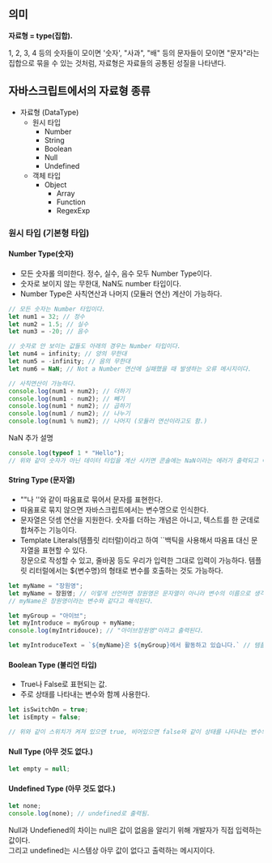 ## **의미**

**자료형 = type(집합).**

1, 2, 3, 4 등의 숫자들이 모이면 '숫자', "사과", "배" 등의 문자들이 모이면 "문자"라는 집합으로 묶을 수 있는 것처럼, 자료형은 자료들의 공통된 성질을 나타낸다.

## **자바스크립트에서의 자료형 종류**

-   자료형 (DataType)
    -   원시 타입
        -   Number
        -   String
        -   Boolean
        -   Null
        -   Undefined
    -   객체 타입
        -   Object
            -   Array
            -   Function
            -   RegexExp

### **원시 타입 (기본형 타입)**

#### **Number Type(숫자)**

-   모든 숫자롤 의미한다. 정수, 실수, 음수 모두 Number Type이다.
-   숫자로 보이지 않는 무한대, NaN도 number 타입이다.
-   Number Type은 사칙연산과 나머지 (모듈러 연산) 계산이 가능하다.

```javascript
// 모든 숫자는 Number 타입이다.
let num1 = 32; // 정수
let num2 = 1.5; // 실수
let num3 = -20; // 음수

// 숫자로 안 보이는 값들도 아래의 경우는 Number 타입이다.
let num4 = infinity; // 양의 무한대
let num5 = -infinity; // 음의 무한대
let num6 = NaN; // Not a Number 연산에 실패했을 때 발생하는 오류 메시지이다.

// 사칙연산이 가능하다.
console.log(num1 + num2); // 더하기
console.log(num1 - num2); // 빼기
console.log(num1 * num2); // 곱하기
console.log(num1 / num2); // 나누기
console.log(num1 % num2); // 나머지 (모듈러 연산이라고도 함.)
```

NaN 추가 설명

```javascript
console.log(typeof 1 * "Hello");
// 위와 같이 숫자가 아닌 데이터 타입을 계산 시키면 콘솔에는 NaN이라는 에러가 출력되고 이는 넘버타입이다.
```

#### **String Type (문자열)**

-   ""나 ''와 같이 따옴표로 묶어서 문자를 표현한다.
-   따옴표로 묶지 않으면 자바스크립트에서는 변수명으로 인식한다.
-   문자열은 덧셈 연산을 지원한다. 숫자를 더하는 개념은 아니고, 텍스트를 한 군데로 합쳐주는 기능이다.
-   Template Literals(템플릿 리터럴)이라고 하여 \`\`백틱을 사용해서 따옴표 대신 문자열을 표현할 수 있다.  
    장문으로 작성할 수 있고, 줄바꿈 등도 우리가 입력한 그대로 입력이 가능하다. 템플릿 리터럴에서는 ${변수명}의 형태로 변수를 호출하는 것도 가능하다.

```javascript
let myName = "장원영";
let myName = 장원영; // 이렇게 선언하면 장원영은 문자열이 아니라 변수의 이름으로 생각해서
// myName은 장원영이라는 변수와 같다고 해석된다.

let myGroup = "아이브";
let myIntroduce = myGroup + myName;
console.log(myIntridouce); // "아이브장원영"이라고 출력된다.

let myIntroduceText = `${myName}은 ${myGroup}에서 활동하고 있습니다.` // 템플릿 리터럴
```

#### **Boolean Type (불리언 타입)**

-   True나 False로 표현되는 값.
-   주로 상태를 나타내는 변수와 함께 사용한다.

```javascript
let isSwitchOn = true;
let isEmpty = false;

// 위와 같이 스위치가 켜져 있으면 true, 비어있으면 false와 같이 상태를 나타내는 변수와 함께 사용한다.
```

#### **Null Type (아무 것도 없다.)**

```javascript
let empty = null;
```

#### **Undefined Type (아무 것도 없다.)**

```javascript
let none;
console.log(none); // undefined로 출력됨.
```

Null과 Undefiened의 차이는 null은 값이 없음을 알리기 위해 개발자가 직접 입력하는 값이다.  
그리고 undefined는 시스템상 아무 값이 없다고 출력하는 메시지이다.